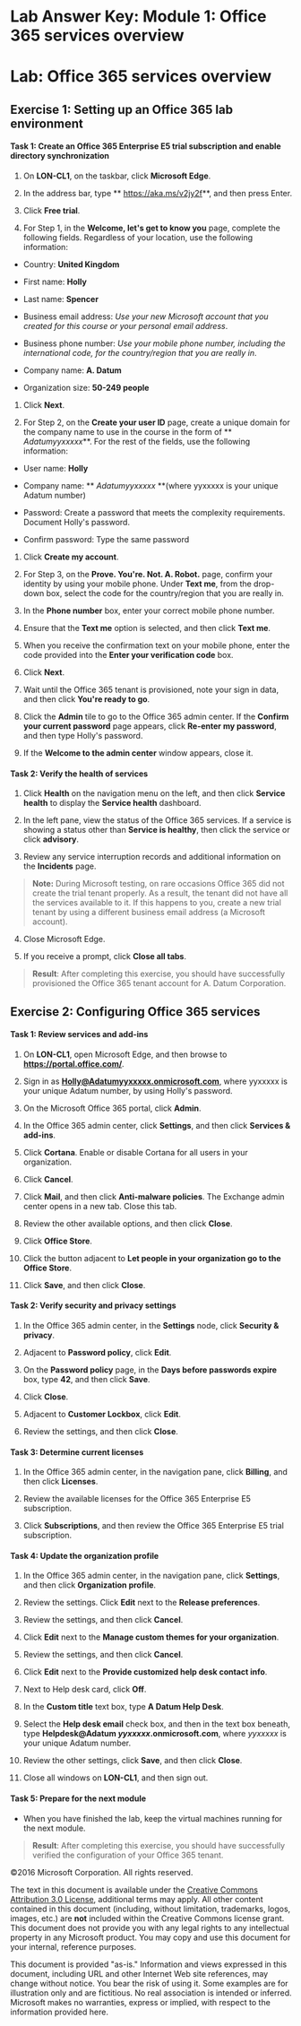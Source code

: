 # Lab Answer Key:  Module 1: Office 365 services overview
# Lab: Office 365 services overview
  
## Exercise 1: Setting up an Office 365 lab environment
  
#### Task 1: Create an Office 365 Enterprise E5 trial subscription and enable directory synchronization
  
1. On  **LON-CL1**, on the taskbar, click  **Microsoft Edge**.

2. In the address bar, type ** https://aka.ms/v2jy2f**, and then press Enter.

3. Click  **Free trial**.

4. For Step 1, in the  **Welcome, let's get to know you** page, complete the following fields. Regardless of your location, use the following information:


  - Country:  **United Kingdom**

  - First name:  **Holly**

  - Last name: **Spencer**

  - Business email address:  _Use your new Microsoft account that you created for this course or your personal email address_.

  - Business phone number:  _Use your mobile phone number, including the international code, for the country/region that you are really in_.

  - Company name:  **A. Datum**

  - Organization size:  **50-249 people**


1. Click  **Next**.

2. For Step 2, on the  **Create your user ID** page, create a unique domain for the company name to use in the course in the form of ** _Adatumyyxxxxx_**. For the rest of the fields, use the following information:


  - User name:  **Holly**

  - Company name:  ** _Adatumyyxxxxx_ **(where yyxxxxx is your unique Adatum number)

  - Password:  Create a password that meets the complexity requirements. Document Holly's password.

  - Confirm password:  Type the same password


1. Click  **Create my account**.

2. For Step 3, on the  **Prove. You're. Not. A. Robot.** page, confirm your identity by using your mobile phone. Under **Text me**, from the drop-down box, select the code for the country/region that you are really in.

3. In the  **Phone number** box, enter your correct mobile phone number.

4. Ensure that the  **Text me** option is selected, and then click **Text me**.

5. When you receive the confirmation text on your mobile phone, enter the code provided into the  **Enter your verification code** box.

6. Click  **Next**.

7. Wait until the Office 365 tenant is provisioned, note your sign in data, and then click  **You're ready to go**.

8. Click the  **Admin** tile to go to the Office 365 admin center. If the **Confirm your current password** page appears, click **Re-enter my password**, and then type Holly's password.

9. If the  **Welcome to the admin center** window appears, close it.



#### Task 2: Verify the health of services
  
1. Click  **Health** on the navigation menu on the left, and then click **Service health** to display the **Service health** dashboard.

2. In the left pane, view the status of the Office 365 services. If a service is showing a status other than  **Service is healthy**, then click the service or click  **advisory**.

3. Review any service interruption records and additional information on the  **Incidents** page.
>  **Note:** During Microsoft testing, on rare occasions Office 365 did not create the trial tenant properly. As a result, the tenant did not have all the services available to it. If this happens to you, create a new trial tenant by using a different business email address (a Microsoft account).
4. Close Microsoft Edge.

5. If you receive a prompt, click  **Close all tabs**.


>  **Result**: After completing this exercise, you should have successfully provisioned the Office 365 tenant account for A. Datum Corporation.


## Exercise 2: Configuring Office 365 services
  
#### Task 1: Review services and add-ins
  
1. On  **LON-CL1**, open Microsoft Edge, and then browse to  **https://portal.office.com/**.

2. Sign in as  **Holly@Adatumyyxxxxx.onmicrosoft.com**, where yyxxxxx is your unique Adatum number, by using Holly's password.

3. On the Microsoft Office 365 portal, click  **Admin**.

4. In the Office 365 admin center, click  **Settings**, and then click  **Services &amp; add-ins**.

5. Click  **Cortana**. Enable or disable Cortana for all users in your organization.

6. Click  **Cancel**.

7. Click  **Mail**, and then click  **Anti-malware policies**. The Exchange admin center opens in a new tab. Close this tab.

8. Review the other available options, and then click  **Close**.

9. Click  **Office Store**.

10. Click the button adjacent to  **Let people in your organization go to the Office Store**.

11. Click  **Save**, and then click  **Close**.



#### Task 2: Verify security and privacy settings
  
1. In the Office 365 admin center, in the  **Settings** node, click **Security &amp; privacy**.

2. Adjacent to  **Password policy**, click  **Edit**.

3. On the  **Password policy** page, in the **Days before passwords expire** box, type **42**, and then click  **Save**.

4. Click  **Close**.

5. Adjacent to  **Customer Lockbox**, click  **Edit**.

6. Review the settings, and then click  **Close**.



#### Task 3: Determine current licenses
  
1. In the Office 365 admin center, in the navigation pane, click  **Billing**, and then click  **Licenses**.

2. Review the available licenses for the Office 365 Enterprise E5 subscription.

3. Click  **Subscriptions**, and then review the Office 365 Enterprise E5 trial subscription.



#### Task 4: Update the organization profile
  
1. In the Office 365 admin center, in the navigation pane, click  **Settings**, and then click  **Organization profile**.

2. Review the settings. Click  **Edit** next to the **Release preferences**.

3. Review the settings, and then click  **Cancel**.

4. Click  **Edit** next to the **Manage custom themes for your organization**.

5. Review the settings, and then click  **Cancel**.

6. Click  **Edit** next to the **Provide customized help desk contact info**.

7. Next to Help desk card, click  **Off**.

8. In the  **Custom title** text box, type **A Datum Help Desk**.

9. Select the  **Help desk email** check box, and then in the text box beneath, type **Helpdesk@Adatum _yyxxxxx_.onmicrosoft.com**, where  _yyxxxxx_ is your unique Adatum number.

10. Review the other settings, click  **Save**, and then click  **Close**.

11. Close all windows on  **LON-CL1**, and then sign out.



#### Task 5: Prepare for the next module
  
- When you have finished the lab, keep the virtual machines running for the next module.


>  **Result**: After completing this exercise, you should have successfully verified the configuration of your Office 365 tenant.



©2016 Microsoft Corporation. All rights reserved.

The text in this document is available under the [Creative Commons Attribution 3.0 License](https://creativecommons.org/licenses/by/3.0/legalcode "Creative Commons Attribution 3.0 License"), additional terms may apply.  All other content contained in this document (including, without limitation, trademarks, logos, images, etc.) are **not** included within the Creative Commons license grant.  This document does not provide you with any legal rights to any intellectual property in any Microsoft product. You may copy and use this document for your internal, reference purposes.

This document is provided "as-is." Information and views expressed in this document, including URL and other Internet Web site references, may change without notice. You bear the risk of using it. Some examples are for illustration only and are fictitious. No real association is intended or inferred. Microsoft makes no warranties, express or implied, with respect to the information provided here.

  
